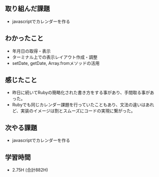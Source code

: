 ## 取り組んだ課題
- javascriptでカレンダーを作る

## わかったこと
- 年月日の取得・表示
- ターミナル上での表示レイアウト作成・調整
- setDate, getDate, Array.fromメソッドの活用
  
## 感じたこと
- 昨日に続いてRubyの簡略化された書き方をする事があり、手間取る事があった。
- Rubyでも同じカレンダー課題を行っていたこともあり、文法の違いはあれど、実装のイメージは割とスムーズにコードの実現に繋がった。
  
## 次やる課題  
- javascriptでカレンダーを作る
  
## 学習時間  
- 2.75H (合計882H)

